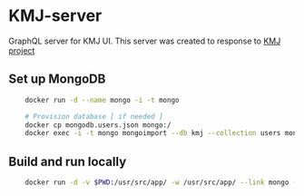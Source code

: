 KMJ-server
==============

GraphQL server for KMJ UI. This server was created to response to [KMJ project](https://github.com/mickyto/kazakovmj) 



## Set up MongoDB
```bash
    docker run -d --name mongo -i -t mongo

    # Provision database [ if needed ]
    docker cp mongodb.users.json mongo:/
    docker exec -i -t mongo mongoimport --db kmj --collection users mongodb.users.json --jsonArray
```

## Build and run locally
```bash
    docker run -d -v $PWD:/usr/src/app/ -w /usr/src/app/ --link mongo --name kmj node:8.7.0 npm start
```

